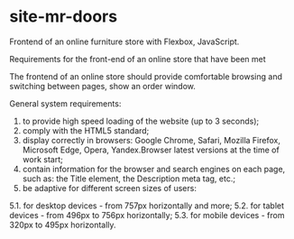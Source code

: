 # site-mr-doors
Frontend of an online furniture store with Flexbox, JavaScript.

Requirements for the front-end of an online store that have been met

The frontend of an online store should provide comfortable browsing and switching between pages, show an order window.

General system requirements:
1. to provide high speed loading of the website (up to 3 seconds);
2. comply with the HTML5 standard;
3. display correctly in browsers: Google Chrome, Safari, Mozilla Firefox, Microsoft Edge, Opera, Yandex.Browser latest versions at the time of work start;
4. contain information for the browser and search engines on each page, such as: the Title element, the Description meta tag, etc.;
5. be adaptive for different screen sizes of users:

5.1. for desktop devices - from 757px horizontally and more;
5.2. for tablet devices - from 496px to 756px horizontally;
5.3. for mobile devices - from 320px to 495px horizontally.
